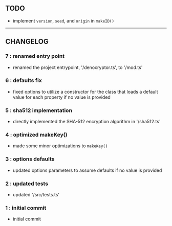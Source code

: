 ## TODO

- implement `version`, `seed`, and `origin` in `makeID()`

---

## CHANGELOG

### 7 : renamed entry point
- renamed the project entrypoint, '/denocryptor.ts', to '/mod.ts'

### 6 : defaults fix
- fixed options to utilize a constructor for the class that loads a default value for each property if no value is provided

### 5 : sha512 implementation
- directly implemented the SHA-512 encryption algorithm in '/sha512.ts'

### 4 : optimized makeKey()
- made some minor optimizations to `makeKey()`

### 3 : options defaults
- updated options parameters to assume defaults if no value is provided

### 2 : updated tests
- updated '/src/tests.ts'

### 1 : initial commit
- initial commit
